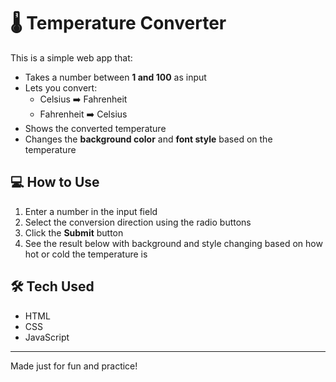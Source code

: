 # 🌡️ Temperature Converter

This is a simple web app that:

- Takes a number between **1 and 100** as input
- Lets you convert:
  - Celsius ➡️ Fahrenheit
  - Fahrenheit ➡️ Celsius
- Shows the converted temperature
- Changes the **background color** and **font style** based on the temperature

## 💻 How to Use

1. Enter a number in the input field
2. Select the conversion direction using the radio buttons
3. Click the **Submit** button
4. See the result below with background and style changing based on how hot or cold the temperature is

## 🛠 Tech Used

- HTML
- CSS
- JavaScript

---

Made just for fun and practice!
